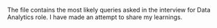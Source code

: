 The file contains the most likely queries asked in the interview for Data Analytics role. I have made an attempt to share my learnings.

